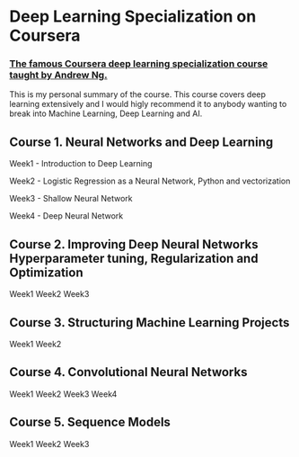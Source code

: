 # Deep Learning Specialization on Coursera
### [The famous Coursera deep learning specialization course taught by Andrew Ng.](https://www.coursera.org/specializations/deep-learning)

This is my personal summary of the course. This course covers deep learning extensively and I would higly recommend it to anybody wanting to break into Machine Learning, Deep Learning and AI.

 ## Course 1. Neural Networks and Deep Learning
 
Week1 - Introduction to Deep Learning

Week2 - Logistic Regression as a Neural Network, Python and vectorization

Week3 - Shallow Neural Network

Week4 - Deep Neural Network

## Course 2. Improving Deep Neural Networks Hyperparameter tuning, Regularization and Optimization

Week1 
Week2 
Week3 


## Course 3. Structuring Machine Learning Projects

Week1 
Week2
         
         
 ## Course 4. Convolutional Neural Networks
 
 Week1 
 Week2 
 Week3 
 Week4 
 
 
 ## Course 5. Sequence Models
 
 Week1 
 Week2 
 Week3 
 
